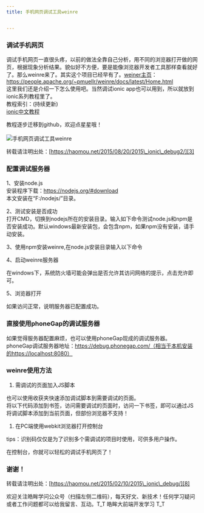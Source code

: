 ```yaml
---
title: 手机网页调试工具weinre


---
```

  


### [][1]调试手机网页

调试手机网页一直很头疼，以前的做法全靠自己分析，用不同的浏览器打开做的网页，根据现象分析结果。貌似好不方便，要是能像浏览器开发者工具那样查看就好了。那么weinre来了。其实这个项目已经早有了。<a href="https://people.apache.org/~pmuellr/weinre/docs/latest/Home.html" target="_blank" rel="external">weiner主页</a>：<a href="https://people.apache.org/~pmuellr/weinre/docs/latest/Home.html" target="_blank" rel="external">https://people.apache.org/~pmuellr/weinre/docs/latest/Home.html</a>  
这里我们还是介绍一下怎么使用吧。当然调试ionic app也可以用到，所以就放到ionic系列教程里了。  
教程索引：(持续更新)  
<a href="https://github.com/chalecao/ionic-book" target="_blank" rel="external">ionic中文教程</a>

教程逐步迁移到github，欢迎点星星哦！  
<a></a>  
![手机网页调试工具weinre][2]

转载请注明出处：[https://haomou.net/2015/08/20/2015\_ionic\_debug2/][3]

### [][4]配置调试服务器

1、安装node.js  
安装程序下载：<a href="https://nodejs.org/#download" target="_blank" rel="external">https://nodejs.org/#download</a>  
本文安装在“F:/nodejs/”目录。

2、测试安装是否成功  
打开CMD，切换到nodejs所在的安装目录。输入如下命令测试node.js和npm是否安装成功。默认windows最新安装包，会包含npm，如果npm没有安装，请手动安装。

3、使用npm安装weinre,在node.js安装目录输入以下命令

4、启动weinre服务器

在windows下，系统防火墙可能会弹出是否允许其访问网络的提示，点击充许即可。

5、浏览器打开

如果访问正常，说明服务器已配置成功。

### [][5]直接使用phoneGap的调试服务器

如果觉得服务器配置麻烦，也可以使用phoneGap现成的调试服务器。  
phoneGap调试服务器地址：<a href="https://debug.phonegap.com/（相当于本机安装的https://localhost:8080）" target="_blank" rel="external">https://debug.phonegap.com/（相当于本机安装的https://localhost:8080）</a>

### [][6]weinre使用方法

  1. 需调试的页面加入JS脚本  

也可以使用收获夹快速添加调试脚本到需要调试的页面。  
将以下代码添加到书签，访问需要调试的页面时，访问一下书签，即可以通过JS将调试脚本添加到当前页面，但部份浏览器不支持！

  1. 在PC端使用webkit浏览器打开控制台  

tips：识别码仅仅是为了识别多个需调试的项目时使用，可供多用户操作。

在控制台，你就可以轻松的调试手机网页了！

### [][7]谢谢！

转载请注明出处：[https://haomou.net/2015/02/10/2015\_ionic\_debug/][8]

欢迎关注皓眸学问公众号（扫描左侧二维码），每天好文、新技术！任何学习疑问或者工作问题都可以给我留言、互动。T\_T 皓眸大前端开发学习 T\_T

 [1]: //fed123.oss-ap-southeast-2.aliyuncs.com/2015/08/20/2015_ionic_debug2/#调试手机网页 "调试手机网页"
 [2]: //fed123.oss-ap-southeast-2.aliyuncs.com/wp-content/uploads/2017/08/weinre-demo.jpg
 [3]: https://haomou.net/2015/08/20/2015_ionic_debug2/
 [4]: //fed123.oss-ap-southeast-2.aliyuncs.com/2015/08/20/2015_ionic_debug2/#配置调试服务器 "配置调试服务器"
 [5]: //fed123.oss-ap-southeast-2.aliyuncs.com/2015/08/20/2015_ionic_debug2/#直接使用phoneGap的调试服务器 "直接使用phoneGap的调试服务器"
 [6]: //fed123.oss-ap-southeast-2.aliyuncs.com/2015/08/20/2015_ionic_debug2/#weinre使用方法 "weinre使用方法"
 [7]: //fed123.oss-ap-southeast-2.aliyuncs.com/2015/08/20/2015_ionic_debug2/#谢谢！ "谢谢！"
 [8]: https://haomou.net/2015/02/10/2015_ionic_debug/
